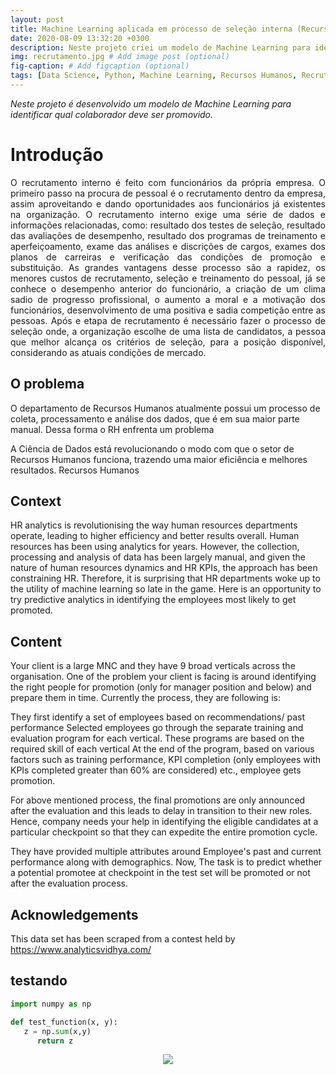 ```yaml
---
layout: post
title: Machine Learning aplicada em processo de seleção interna (Recursos Humanos)
date: 2020-08-09 13:32:20 +0300
description: Neste projeto criei um modelo de Machine Learning para identificar qual funcionário deve ser promovido. # Add post description (optional)
img: recrutamento.jpg # Add image post (optional)
fig-caption: # Add figcaption (optional)
tags: [Data Science, Python, Machine Learning, Recursos Humanos, Recrutamento e Seleção, Recrutamento interno]
---
```

*Neste projeto é desenvolvido um modelo de Machine Learning para identificar qual colaborador deve ser promovido.* 


# Introdução

<p align=justify> O recrutamento interno é feito com funcionários da própria empresa. O primeiro passo na procura de pessoal é o recrutamento dentro da empresa, assim aproveitando e dando oportunidades aos funcionários já existentes na organização. O recrutamento interno exige uma série de dados e informações relacionadas, como: resultado dos testes de seleção, resultado das avaliações de desempenho, resultado dos programas de treinamento e aperfeiçoamento, exame das análises e discrições de cargos, exames dos planos de carreiras e verificação das condições de promoção e substituição. As grandes vantagens desse processo são a rapidez, os menores custos de recrutamento, seleção e treinamento do pessoal, já se conhece o desempenho anterior do funcionário, a criação de um clima sadio de progresso profissional, o aumento a moral e a motivação dos funcionários, desenvolvimento de uma positiva e sadia competição entre as pessoas. Após e etapa de recrutamento é necessário fazer o processo de seleção onde, a organização escolhe de uma lista de candidatos, a pessoa que melhor alcança os critérios de seleção, para a posição disponível, considerando as atuais condições de mercado. </p>

## O problema

O departamento de Recursos Humanos atualmente possui um processo de coleta, processamento e análise dos dados, que é em sua maior parte manual. Dessa forma o RH enfrenta um problema 


A Ciência de Dados está revolucionando o modo com que o setor de Recursos Humanos funciona, trazendo uma maior eficiência e melhores resultados. Recursos Humanos 


## Context
HR analytics is revolutionising the way human resources departments operate, leading to higher efficiency and better results overall. Human resources has been using analytics for years. However, the collection, processing and analysis of data has been largely manual, and given the nature of human resources dynamics and HR KPIs, the approach has been constraining HR. Therefore, it is surprising that HR departments woke up to the utility of machine learning so late in the game. Here is an opportunity to try predictive analytics in identifying the employees most likely to get promoted.

## Content
Your client is a large MNC and they have 9 broad verticals across the organisation. One of the problem your client is facing is around identifying the right people for promotion (only for manager position and below) and prepare them in time. Currently the process, they are following is:

They first identify a set of employees based on recommendations/ past performance
Selected employees go through the separate training and evaluation program for each vertical. These programs are based on the required skill of each vertical
At the end of the program, based on various factors such as training performance, KPI completion (only employees with KPIs completed greater than 60% are considered) etc., employee gets promotion.

For above mentioned process, the final promotions are only announced after the evaluation and this leads to delay in transition to their new roles. Hence, company needs your help in identifying the eligible candidates at a particular checkpoint so that they can expedite the entire promotion cycle.

They have provided multiple attributes around Employee's past and current performance along with demographics. Now, The task is to predict whether a potential promotee at checkpoint in the test set will be promoted or not after the evaluation process.

## Acknowledgements
This data set has been scraped from a contest held by https://www.analyticsvidhya.com/



## testando

```python
import numpy as np

def test_function(x, y):
   z = np.sum(x,y)
      return z
```



<center><img src="https://diegoandrade01.github.io/assets/img/recrutamento_interno/imagemteste.png"></center>


